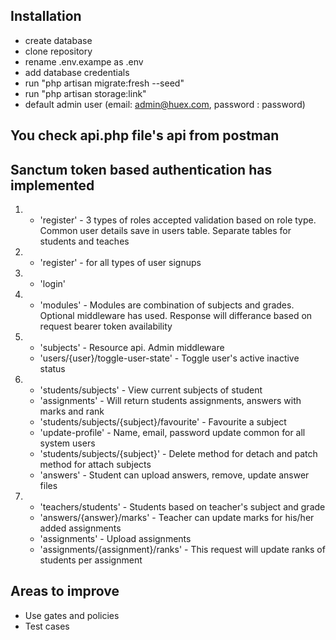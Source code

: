 ## Installation

- create database
- clone repository
- rename .env.exampe as .env
- add database credentials
- run "php artisan migrate:fresh --seed"
- run "php artisan storage:link"
- default admin user (email: admin@huex.com, password : password)

## You check api.php file's api from postman

## Sanctum token based authentication has implemented

1.  - 'register' - 3 types of roles accepted validation based on role type. Common user details save in users table. Separate tables for students and teaches
2.  - 'register' - for all types of user signups
3.  - 'login'
4.  - 'modules' - Modules are combination of subjects and grades. Optional middleware has used. Response will differance based on request bearer token availability
5.  - 'subjects' - Resource api. Admin middleware
    - 'users/{user}/toggle-user-state' - Toggle user's active inactive status
6.  - 'students/subjects' - View current subjects of student
    - 'assignments' - Will return students assignments, answers with marks and rank
    - 'students/subjects/{subject}/favourite' - Favourite a subject
    - 'update-profile' - Name, email, password update common for all system users
    - 'students/subjects/{subject}' - Delete method for detach and patch method for attach subjects
    - 'answers' - Student can upload answers, remove, update answer files
7.  - 'teachers/students' - Students based on teacher's subject and grade
    - 'answers/{answer}/marks' - Teacher can update marks for his/her added assignments
    - 'assignments' - Upload assignments
    - 'assignments/{assignment}/ranks' - This request will update ranks of students per assignment


## Areas to improve 

- Use gates and policies 
- Test cases
   
